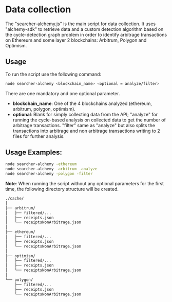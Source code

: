 # Data collection

The "searcher-alchemy.js" is the main script for data collection. It uses "alchemy-sdk" to retrieve data and a custom detection algorithm based on the cycle-detection graph problem in order to identify arbitrage transactions on Ethereum and some layer 2 blockchains: Arbitrum, Polygon and Optimism.

## Usage

To run the script use the following command:
```sh
node searcher-alchemy <blockchain_name> <optional = analyze/filter>
```
There are one mandatory and one optional parameter.
- **blockchain_name**: One of the 4 blockchains analyzed (ethereum, arbitrum, polygon, optimism).
- **optional**: Blank for simply collecting data from the API; "analyze" for running the cycle-based analysis on collected data to get the number of arbitrage transactions. "filter" same as "analyze" but also splits the transactions into arbitrage and non arbitrage transactions writing to 2 files for further analysis.

## Usage Examples:
```sh
node searcher-alchemy -ethereum
node searcher-alchemy -arbitrum -analyze
node searcher-alchemy -polygon -filter
```

**Note**: When running the script without any optional parameters for the first time, the following directory structure will be created.

```bash
./cache/
│
├── arbitrum/
│   ├── filtered/...
│   ├── receipts.json
│   └── receiptsNonArbitrage.json
│
├── ethereum/
│   ├── filtered/...
│   ├── receipts.json
│   └── receiptsNonArbitrage.json
│
├── optimism/
│   ├── filtered/...
│   ├── receipts.json
│   └── receiptsNonArbitrage.json
│
└── polygon/
    ├── filtered/...
    ├── receipts.json
    └── receiptsNonArbitrage.json
```